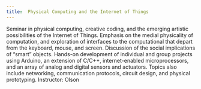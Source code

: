 ```yaml
---
title:  Physical Computing and the Internet of Things
---
```



Seminar in physical computing, creative coding, and the emerging artistic possibilities of the Internet of Things. Emphasis on the medial physicality of computation, and exploration of interfaces to the computational that depart from the keyboard, mouse, and screen. Discussion of the social implications of “smart” objects. Hands-on development of individual and group projects using Arduino, an extension of C/C++, internet-enabled microprocessors, and an array of analog and digital sensors and actuators. Topics also include networking, communication protocols, circuit design, and physical prototyping. Instructor: Olson
